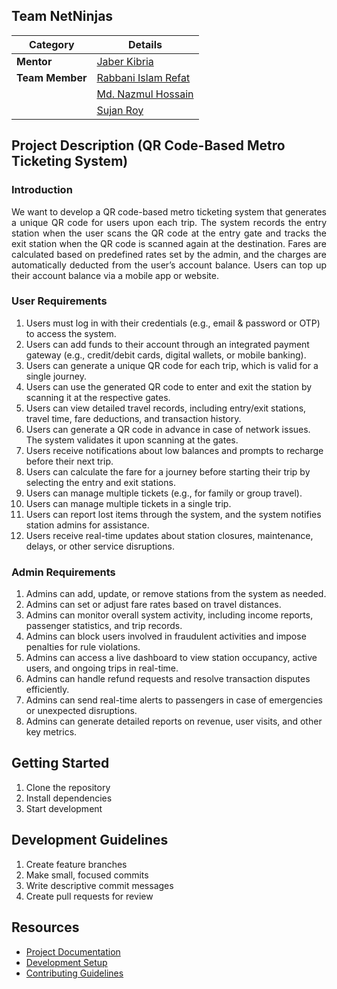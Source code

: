 
## Team NetNinjas

| Category        | Details                                               |
|-----------------|-------------------------------------------------------|
| **Mentor**      | [Jaber Kibria](https://github.com/mhsjaber)           |
| **Team Member** | [Rabbani Islam Refat](https://github.com/refat75)     |
|                 | [Md. Nazmul Hossain](https://github.com/nazmulhossin) |
|                 | [Sujan Roy](https://github.com/sujan-roy24)           |



## Project Description (QR Code-Based Metro Ticketing System)
### Introduction 
<p align="justify">
  We want to develop a QR code-based metro ticketing system that generates a unique QR code for users upon each trip. The system records the entry station when the user scans the QR code at the entry gate and tracks the exit station when the QR code is scanned again at the destination. Fares are calculated based on predefined rates set by the admin, and the charges are automatically deducted from the user’s account balance. Users can top up their account balance via a mobile app or website.
</p>

### User Requirements 
1.	Users must log in with their credentials (e.g., email & password or OTP) to access the system.
2.	Users can add funds to their account through an integrated payment gateway (e.g., credit/debit cards, digital wallets, or mobile banking).
3.	Users can generate a unique QR code for each trip, which is valid for a single journey.
4.	Users can use the generated QR code to enter and exit the station by scanning it at the respective gates.
5.	Users can view detailed travel records, including entry/exit stations, travel time, fare deductions, and transaction history.
6.	Users can generate a QR code in advance in case of network issues. The system validates it upon scanning at the gates.
7.	Users receive notifications about low balances and prompts to recharge before their next trip.
8.	Users can calculate the fare for a journey before starting their trip by selecting the entry and exit stations.
9.	Users can manage multiple tickets (e.g., for family or group travel).
10.	Users can manage multiple tickets in a single trip.
11.	Users can report lost items through the system, and the system notifies station admins for assistance.
12.	Users receive real-time updates about station closures, maintenance, delays, or other service disruptions.

### Admin Requirements
1.	Admins can add, update, or remove stations from the system as needed.
2.	Admins can set or adjust fare rates based on travel distances.
3.	Admins can monitor overall system activity, including income reports, passenger statistics, and trip records.
4.	Admins can block users involved in fraudulent activities and impose penalties for rule violations.
5.	Admins can access a live dashboard to view station occupancy, active users, and ongoing trips in real-time.
6.	Admins can handle refund requests and resolve transaction disputes efficiently.
7.	Admins can send real-time alerts to passengers in case of emergencies or unexpected disruptions.
8.	Admins can generate detailed reports on revenue, user visits, and other key metrics.

## Getting Started
1. Clone the repository
2. Install dependencies
3. Start development

## Development Guidelines
1. Create feature branches
2. Make small, focused commits
3. Write descriptive commit messages
4. Create pull requests for review

## Resources
- [Project Documentation](docs/)
- [Development Setup](docs/setup.md)
- [Contributing Guidelines](CONTRIBUTING.md)


